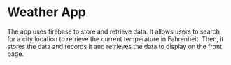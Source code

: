 # Weather App

The app uses firebase to store and retrieve data. 
It allows users to search for a city location to retrieve the current temperature in Fahrenheit. 
Then, it stores the data and records it and retrieves the data to display on the front page.
